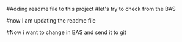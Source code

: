 #Adding readme file to this project
#let's try to check from the BAS

#now I am updating the readme file

#Now i want to change in BAS and send it to git

